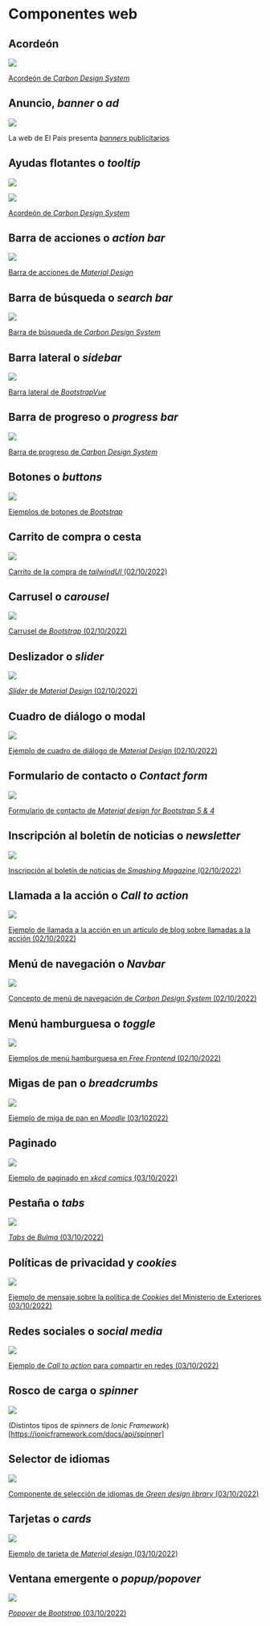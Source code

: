 # Componentes web

## Acordeón

![](/assets//images/accordion.png)

[Acordeón de *Carbon Design System*](https://carbondesignsystem.com/components/accordion/usage/)

## Anuncio, *banner* o *ad*

![](/assets/images/banner.png)

La web de El País presenta [*banners* publicitarios](https://elpais.com/)

## Ayudas flotantes o *tooltip*

![](/assets/images/tooltip.png)

![](/assets/images/definition-tooltip.png)

[Acordeón de *Carbon Design System*](https://carbondesignsystem.com/components/tooltip/usage/)

## Barra de acciones o *action bar*

![](/assets/images/action-bar.png)

[Barra de acciones de *Material Design*](https://material.io/components/app-bars-top)

## Barra de búsqueda o *search bar*

![](/assets/images/search-bar.png)

[Barra de búsqueda de *Carbon Design System*](https://carbondesignsystem.com/components/tooltip/usage/)

## Barra lateral o *sidebar*

![](/assets/images/sidebar.png)

[Barra lateral de *BootstrapVue*](https://bootstrap-vue.org/docs/components/sidebar)

## Barra de progreso o *progress bar*

![](/assets/images/progress-bar.png)

[Barra de progreso de *Carbon Design System*](https://carbondesignsystem.com/components/progress-bar/style)

## Botones o *buttons*

![](/assets/images/buttons.png)

[Ejemplos de botones de *Bootstrap*](https://getbootstrap.com/docs/5.2/components/buttons/#examples)

## Carrito de compra o cesta

![](/assets/images/shopping-cart.png)

[Carrito de la compra de *tailwindUI* (02/10/2022)](https://tailwindui.com/components/ecommerce/components/shopping-carts)

## Carrusel o *carousel*

![](/assets/images/carousel.png)

[Carrusel de *Bootstrap* (02/10/2022)](https://getbootstrap.com/docs/4.0/components/carousel/)

## Deslizador o *slider*

![](/assets/images/slider.png)

[*Slider* de *Material Design* (02/10/2022)](https://material.io/components/sliders)

## Cuadro de diálogo o modal

![](/assets/images/modal.png)

[Ejemplo de cuadro de diálogo de *Material Design* (02/10/2022)](https://material.io/components/dialogs)

## Formulario de contacto o *Contact form*

![](/assets/images/contact-form.png)

[Formulario de contacto de *Material design for Bootstrap 5 & 4*](https://mdbootstrap.com/docs/angular/extended/contact/)

## Inscripción al boletín de noticias o *newsletter*

![](/assets/images/newsletter.png)

[Inscripción al boletín de noticias de *Smashing Magazine* (02/10/2022)](https://www.smashingmagazine.com/)

## Llamada a la acción o *Call to action*

![](/assets/images/call-to-action.png)

[Ejemplo de llamada a la acción en un artículo de blog sobre llamadas a la acción (02/10/2022)](https://blog.hubspot.com/marketing/8-types-ctas-website-list)

## Menú de navegación o *Navbar*

![](/assets/images/navbar.png)

[Concepto de menú de navegación de *Carbon Design System* (02/10/2022)](https://carbondesignsystem.com/patterns/global-header/)

## Menú hamburguesa o *toggle*

![](/assets/images/toggle-menu.png)

[Ejemplos de menú hamburguesa en *Free Frontend* (02/10/2022)](https://freefrontend.com/css-toggle-menus/)

## Migas de pan o *breadcrumbs*

![](/assets/images/breadcrumbs.png)

[Ejemplo de miga de pan en *Moodle* (03/102022)](https://carbondesignsystem.com/components/breadcrumb/usage/)

## Paginado

![](/assets/images/pagination-example.png)

[Ejemplo de paginado en *xkcd comics* (03/10/2022)](https://xkcd-dagore-dev.vercel.app/comic/1012)

## Pestaña o *tabs*

![](/assets/images/tabs.png)

[*Tabs* de *Bulma* (03/10/2022)](https://bulma.io/documentation/components/tabs/)

## Políticas de privacidad y *cookies*

![](/assets/images/cookies.png)

[Ejemplo de mensaje sobre la política de *Cookies* del Ministerio de Exteriores (03/10/2022)](https://www.exteriores.gob.es/es/Paginas/Cookies.aspx)

## Redes sociales o *social media*

![](/assets/images/social-media.png)

[Ejemplo de *Call to action* para compartir en redes (03/10/2022)](https://blog.hubspot.com/marketing/8-types-ctas-website-list)

## Rosco de carga o *spinner*

![](/assets/images/spinners.png)

(Distintos tipos de *spinners* de *Ionic Framework*)[https://ionicframework.com/docs/api/spinner]

## Selector de idiomas

![](/assets/images/language-selector.png)

[Componente de selección de idiomas de *Green design library* (03/10/2022)](https://designlibrary.sebgroup.com/components/component-languageselector)

## Tarjetas o *cards*

![](/assets/images/card.png)

[Ejemplo de tarjeta de *Material design* (03/10/2022)](https://material.io/components/cards)

## Ventana emergente o *popup/popover*

![](/assets/images/popover.png)

[*Popover* de *Bootstrap* (03/10/2022)](https://getbootstrap.com/docs/4.0/components/popovers/)
